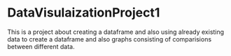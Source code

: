# DataVisulaizationProject1
This is a project about creating a dataframe and also using already existing data to create a dataframe and also graphs consisting of comparisions between different data.
